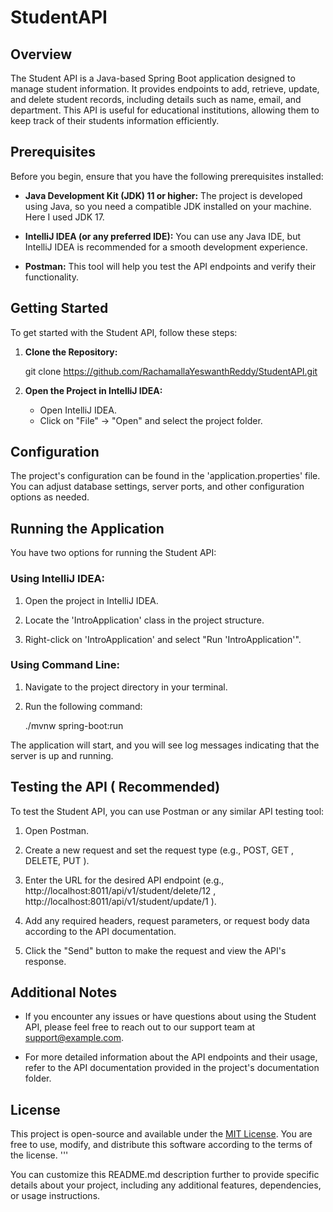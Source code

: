 # StudentAPI

## Overview

The Student API is a Java-based Spring Boot application designed to manage student information. It provides endpoints to add, retrieve, update, and delete student records, including details such as name, email, and department. This API is useful for educational institutions, allowing them to keep track of their students information efficiently.

## Prerequisites

Before you begin, ensure that you have the following prerequisites installed:

- **Java Development Kit (JDK) 11 or higher:** The project is developed using Java, so you need a compatible JDK installed on your machine. Here I used JDK 17.

- **IntelliJ IDEA (or any preferred IDE):** You can use any Java IDE, but IntelliJ IDEA is recommended for a smooth development experience.

- **Postman:** This tool will help you test the API endpoints and verify their functionality.

## Getting Started

To get started with the Student API, follow these steps:

1. **Clone the Repository:**

   git clone https://github.com/RachamallaYeswanthReddy/StudentAPI.git

2. **Open the Project in IntelliJ IDEA:**

   - Open IntelliJ IDEA.
   - Click on "File" -> "Open" and select the project folder.

## Configuration

The project's configuration can be found in the 'application.properties' file. You can adjust database settings, server ports, and other configuration options as needed.

## Running the Application

You have two options for running the Student API:

### Using IntelliJ IDEA:

1. Open the project in IntelliJ IDEA.

2. Locate the 'IntroApplication' class in the project structure.

3. Right-click on 'IntroApplication' and select "Run 'IntroApplication'".

### Using Command Line:

1. Navigate to the project directory in your terminal.

2. Run the following command:

   ./mvnw spring-boot:run

The application will start, and you will see log messages indicating that the server is up and running.

## Testing the API ( Recommended)

To test the Student API, you can use Postman or any similar API testing tool:

1. Open Postman.

2. Create a new request and set the request type (e.g., POST, GET , DELETE, PUT  ).

3. Enter the URL for the desired API endpoint (e.g., http://localhost:8011/api/v1/student/delete/12  , http://localhost:8011/api/v1/student/update/1 ).

4. Add any required headers, request parameters, or request body data according to the API documentation.

5. Click the "Send" button to make the request and view the API's response.

## Additional Notes

- If you encounter any issues or have questions about using the Student API, please feel free to reach out to our support team at support@example.com.

- For more detailed information about the API endpoints and their usage, refer to the API documentation provided in the project's documentation folder.

## License

This project is open-source and available under the [MIT License](LICENSE). You are free to use, modify, and distribute this software according to the terms of the license.
'''

You can customize this README.md description further to provide specific details about your project, including any additional features, dependencies, or usage instructions.
